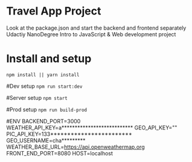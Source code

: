 # Travel App Project
Look at the package.json and start the backend and frontend separately
Udactiy NanoDegree Intro to JavaScript & Web development project

# Install and setup
`npm install || yarn install`  

#Dev setup 
`npm run start:dev`

#Server setup
`npm start`

#Prod setup 
`npm run build-prod`

#ENV 
BACKEND_PORT=3000
WEATHER_API_KEY=a***************************
GEO_API_KEY=""
PIC_API_KEY=133************************
GEO_USERNAME=cha*********
WEATHER_BASE_URL=https://api.openweathermap.org
FRONT_END_PORT=8080
HOST=localhost
